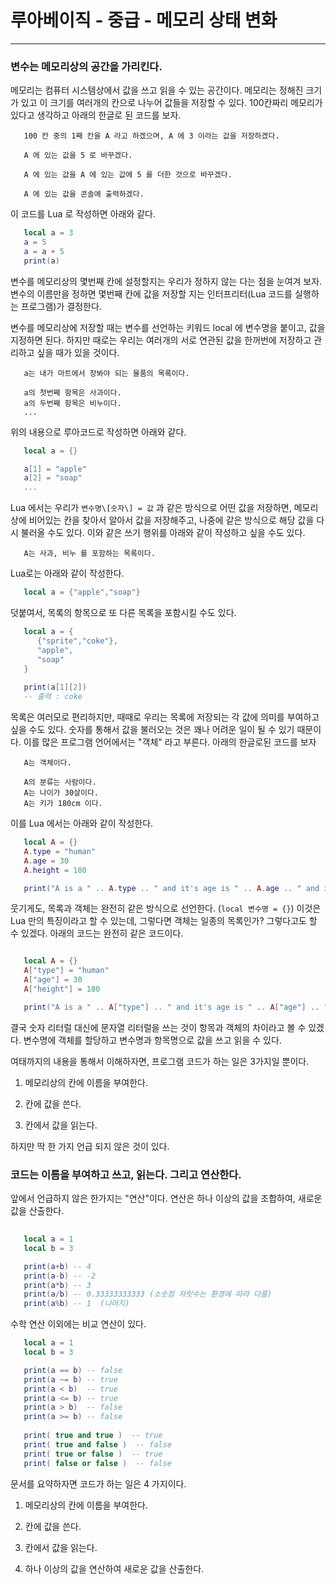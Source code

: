 # 루아베이직 - 중급 - 메모리 상태 변화
-----

### 변수는 메모리상의 공간을 가리킨다. 
   
   메모리는 컴퓨터 시스템상에서 값을 쓰고 읽을 수 있는 공간이다. 메모리는 정해진 크기가 있고 이 크기를 여러개의 칸으로 나누어 값들을 저장할 수 있다. 
   100칸짜리 메모리가 있다고 생각하고 아래의 한글로 된 코드를 보자.
   
   ```
      100 칸 중의 1째 칸을 A 라고 하겠으며, A 에 3 이라는 값을 저장하겠다. 

      A 에 있는 값을 5 로 바꾸겠다. 

      A 에 있는 값을 A 에 있는 값에 5 를 더한 것으로 바꾸겠다. 

      A 에 있는 값을 콘솔에 출력하겠다. 
   ```

   이 코드를 Lua 로 작성하면 아래와 같다. 

   ```lua 
      local a = 3
      a = 5
      a = a + 5
      print(a)
   ```

   변수를 메모리상의 몇번째 칸에 설정할지는 우리가 정하지 않는 다는 점을 눈여겨 보자. 변수의 이름만을 정하면 몇번째 칸에 값을 저장할 지는 인터프리터(Lua 코드를 실행하는 프로그램)가 결정한다. 

   변수를 메모리상에 저장할 때는 변수를 선언하는 키워드 local 에 변수명을 붙이고, 값을 지정하면 된다. 하지만 때로는 우리는 여러개의 서로 연관된 값을 한꺼번에 저장하고 관리하고 싶을 때가 있을 것이다. 

   ``` 
      a는 내가 마트에서 장봐야 되는 물품의 목록이다. 

      a의 첫번째 항목은 사과이다. 
      a의 두번째 항목은 비누이다. 
      ... 
   ```
   위의 내용으로 루아코드로 작성하면 아래와 같다. 
   
   ```lua 
      local a = {}

      a[1] = "apple"
      a[2] = "soap"
      ...
   ```
   Lua 에서는 우리가 `변수명\[숫자\] = 값` 과 같은 방식으로 어떤 값을 저장하면, 메모리 상에 비어있는 칸을 찾아서 알아서 값을 저장해주고, 나중에 같은 방식으로 해당 값을 다시 불러올 수도 있다. 이와 같은 쓰기 행위를 아래와 같이 작성하고 싶을 수도 있다. 
   ```
      A는 사과, 비누 를 포함하는 목록이다. 
   ```
   Lua로는 아래와 같이 작성한다. 
   ```lua 
      local a = {"apple","soap"}
   ```
   덧붙여서, 목록의 항목으로 또 다른 목록을 포함시킬 수도 있다. 
   ```lua 
      local a = {
         {"sprite","coke"},
         "apple",
         "soap"
      }
      
      print(a[1][2])
      -- 출력 : coke
   ```  
   목록은 여러모로 편리하지만, 때때로 우리는 목록에 저장되는 각 값에 의미를 부여하고 싶을 수도 있다. 숫자를 통해서 값을 불러오는 것은 꽤나 어려운 일이 될 수 있기 때문이다. 이를 많은 프로그램 언어에서는 "객체" 라고 부른다. 아래의 한글로된 코드를 보자 
   ```
      A는 객체이다. 

      A의 분류는 사람이다. 
      A는 나이가 30살이다. 
      A는 키가 180cm 이다.  
   ``` 
   이를 Lua 에서는 아래와 같이 작성한다. 
   ```lua
      local A = {}
      A.type = "human"
      A.age = 30
      A.height = 180

      print("A is a " .. A.type .. " and it's age is " .. A.age .. " and it is " .. A.height .. "cm tall")
   ```
   웃기게도, 목록과 객체는 완전히 같은 방식으로 선언한다. \(`local 변수명 = {}`\)
   이것은 Lua 만의 특징이라고 할 수 있는데, 그렇다면 객체는 일종의 목록인가? 그렇다고도 할 수 있겠다. 아래의 코드는 완전히 같은 코드이다. 
   ```lua

      local A = {}
      A["type"] = "human"
      A["age"] = 30
      A["height"] = 180

      print("A is a " .. A["type"] .. " and it's age is " .. A["age"] .. " and it is " .. A["height"] .. "cm tall")
   ```
   결국 숫자 리터럴 대신에 문자열 리터럴을 쓰는 것이 항목과 객체의 차이라고 볼 수 있겠다. 변수명에 객체를 할당하고 변수명과 항목명으로 값을 쓰고 읽을 수 있다. 

   여태까지의 내용을 통해서 이해하자면, 프로그램 코드가 하는 일은 3가지일 뿐이다. 

   1. 메모리상의 칸에 이름을 부여한다. 

   2. 칸에 값을 쓴다. 

   3. 칸에서 값을 읽는다. 

   하지만 딱 한 가지 언급 되지 않은 것이 있다.  

### 코드는 이름을 부여하고 쓰고, 읽는다. 그리고 연산한다. 

   앞에서 언급하지 않은 한가지는 "연산"이다. 연산은 하나 이상의 값을 조합하여, 새로운 값을 산출한다. 

   ```lua 
      
      local a = 1 
      local b = 3 

      print(a+b) -- 4
      print(a-b) -- -2
      print(a*b) -- 3
      print(a/b) -- 0.33333333333 (소숫점 자릿수는 환경에 따라 다름)
      print(a%b) -- 1  (나머지)
   ```

   수학 연산 이외에는 비교 연산이 있다. 

   ```lua 
      local a = 1 
      local b = 3 

      print(a == b) -- false
      print(a ~= b) -- true
      print(a < b)  -- true
      print(a <= b) -- true
      print(a > b)  -- false
      print(a >= b) -- false
      
      print( true and true )  -- true
      print( true and false )  -- false
      print( true or false )  -- true
      print( false or false )  -- false
   ```
   
   문서를 요약하자면 코드가 하는 일은 4 가지이다.  

   1. 메모리상의 칸에 이름을 부여한다. 

   2. 칸에 값을 쓴다. 

   3. 칸에서 값을 읽는다. 

   4. 하나 이상의 값을 연산하여 새로운 값을 산출한다.